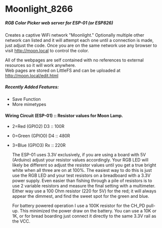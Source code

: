 # Moonlight_8266
##### RGB Color Picker web server for ESP-01 (or ESP826)


  Creates a captive WiFi network "Moonlight." Optionally multiple other network can listed and it will attempt each one until a connection is made, just adjust the code. Once you are on the same network use any browser to visit http://moon.local to control the color.

  All of the webpages are self contained with no references to external resources so it will work anywhere.  
Web pages are stored on LittleFS and can be uploaded at http://moon.local/edit.html

##### Recently Added Features:
+ Save Function
+ More mimetypes
  
  
#### Wiring Circuit (ESP-01) :: Resistor values for Moon Lamp.
  
- 2=Red (GPIO2) D3   :: 100R
- 0=Green (GPIO0) D4  :: 480R
- 3=Blue (GPIO3) Rx   :: 220R

  The ESP-01 uses 3.3V exclusively, if you are using a board with 5V (Arduino) adjust your resistor values accordingly. Your RGB LED will likely be different so adjust the resistor values until you get a true bright white when all three are on at 100%. The easiest way to do this is just use the RGB LED and your test resistors on a breadboard with a 3.3V power supply. Even easier than fishing through a pile of resistors is to use 2 variable resistors and measure the final setting with a multimeter. Either way use a 100 Ohm resistor (220 for 5V) for the red; it will always appear the dimmest, and find the sweet spot for the green and blue.

  For battery powered operation I use a 100K resistor for the CH_PD pull-up. This minimized the power draw on the battery. You can use a 10K or 1K, or for bread boarding just connect it directly to the same 3.3V rail as the VCC.


